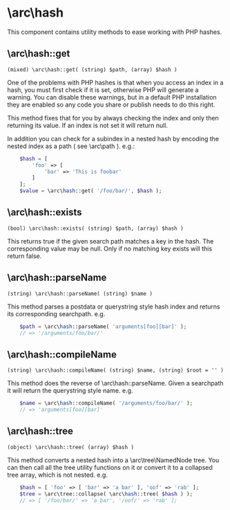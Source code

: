 # \arc\hash

This component contains utility methods to ease working with PHP hashes. 

## \arc\hash::get
    (mixed) \arc\hash::get( (string) $path, (array) $hash )

One of the problems with PHP hashes is that when you access an index in a hash, you must first check if it is set, otherwise PHP will generate a warning. You can disable these warnings, but in a default PHP installation they are enabled so any code you share or publish needs to do this right.

This method fixes that for you by always checking the index and only then returning its value. If an index is not set it will return null. 

In addition you can check for a subindex in a nested hash by encoding the nested index as a path ( see \arc\path ). e.g.:

```php
    $hash = [
        'foo' => [
            'bar' => 'This is foobar'
        ]
    ];
    $value = \arc\hash::get( '/foo/bar/', $hash );
```

## \arc\hash::exists
    (bool) \arc\hash::exists( (string) $path, (array) $hash )

This returns true if the given search path matches a key in the hash. The corresponding value may be null. Only if no matching key exists will this return false.

## \arc\hash::parseName
    (string) \arc\hash::parseName( (string) $name )

This method parses a postdata or querystring style hash index and returns its corresponding searchpath. e.g.

```php
    $path = \arc\hash::parseName( 'arguments[foo][bar]' );
    // => '/arguments/foo/bar/'
```

## \arc\hash::compileName
    (string) \arc\hash::compileName( (string) $name, (string) $root = '' )

This method does the reverse of \arc\hash::parseName. Given a searchpath it will return the querystring style name. e.g.

```php
    $name = \arc\hash::compileName( '/arguments/foo/bar/' );
    // => 'arguments[foo][bar]'
```

## \arc\hash::tree
    (object) \arc\hash::tree( (array) $hash )

This method converts a nested hash into a \arc\tree\NamedNode tree. You can then call all the tree utility functions on it or convert it to a collapsed tree array, which is not nested. e.g.

```php
    $hash = [ 'foo' => [ 'bar' => 'a bar' ], 'oof' => 'rab' ];
    $tree = \arc\tree::collapse( \arc\hash::tree( $hash ) );
    // => [ '/foo/bar/' => 'a bar', '/oof/' => 'rab' ];
```